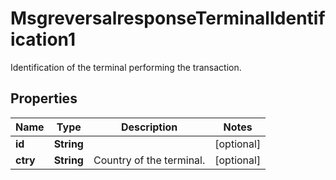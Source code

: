 

# MsgreversalresponseTerminalIdentification1

Identification of the terminal performing the transaction.
## Properties

Name | Type | Description | Notes
------------ | ------------- | ------------- | -------------
**id** | **String** |  |  [optional]
**ctry** | **String** | Country of the terminal. |  [optional]



